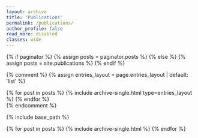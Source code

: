 ```yaml
---
layout: archive
title: "Publications"
permalink: /publications/
author_profile: false
read_more: disabled
classes: wide
---
```


{% if paginator %}
  {% assign posts = paginator.posts %}
{% else %}
  {% assign posts = site.publications %}
{% endif %}

{% comment %}
{% assign entries_layout = page.entries_layout | default: 'list' %}
<div class="entries-{{ entries_layout }}">
  {% for post in posts %}
    {% include archive-single.html type=entries_layout %}
  {% endfor %}
</div>
{% endcomment %}

{% include base_path %}

{% for post in posts %}
  {% include archive-single.html %}
{% endfor %}

